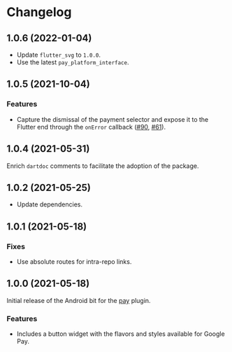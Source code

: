 # Changelog

## 1.0.6 (2022-01-04)

* Update `flutter_svg` to `1.0.0`.
* Use the latest `pay_platform_interface`.

## 1.0.5 (2021-10-04)

### Features
* Capture the dismissal of the payment selector and expose it to the Flutter end through the `onError` callback ([#90](https://github.com/google-pay/flutter-plugin/issues/90), [#61](https://github.com/google-pay/flutter-plugin/issues/61)).

## 1.0.4 (2021-05-31)
Enrich `dartdoc` comments to facilitate the adoption of the package.

## 1.0.2 (2021-05-25)

* Update dependencies.

## 1.0.1 (2021-05-18)

### Fixes

* Use absolute routes for intra-repo links.

## 1.0.0 (2021-05-18)
Initial release of the Android bit for the [pay](https://pub.dev/packages/pay) plugin.

### Features

* Includes a button widget with the flavors and styles available for Google Pay.
